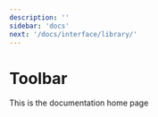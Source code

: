 ```yaml
---
description: ''
sidebar: 'docs'
next: '/docs/interface/library/'
---
```


# Toolbar

This is the documentation home page